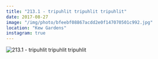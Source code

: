 ```yaml
---
title: "213.1 - tripuhlit tripuhlit tripuhlit"
date: 2017-08-27
image: "/img/photo/bfeebf08867acdd2e0f147070501c992.jpg"
location: "Kew Gardens"
instagram: true
---
```


![213.1 - tripuhlit tripuhlit tripuhlit](/img/photo/bfeebf08867acdd2e0f147070501c992.jpg)
